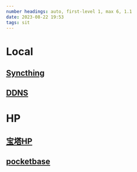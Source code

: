 ```yaml
---
number headings: auto, first-level 1, max 6, 1.1
date: 2023-08-22 19:53
tags: sit
---
```



# Local
## [Syncthing](http://127.0.0.1:8384/)
## [DDNS](http://127.0.0.1:9876/)


# HP
## [宝塔HP](http://hp.y15.fun:3005/vOIqKstcFsd/)
## [pocketbase](http://hp.y15.fun:3008/_/)







